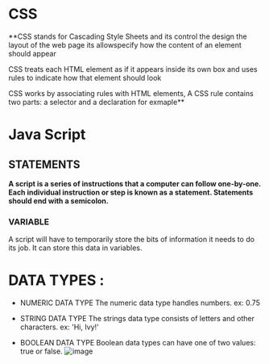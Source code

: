 # CSS
**CSS stands for Cascading Style Sheets and its control the design the layout of the web page its allowspecify how the content of an element should appear

CSS treats each HTML element as if it appears inside its own box and uses rules to indicate how that element should look

CSS works by associating rules with HTML elements, A CSS rule contains two parts: a selector and a declaration for exmaple**


# Java Script
## STATEMENTS
**A script is a series of instructions that a computer can follow one-by-one.
Each individual instruction or step is known as a statement.
Statements should end with a semicolon.**
### VARIABLE
A script will have to temporarily store the bits of information it needs to do its job. It can store this data in variables.

# DATA TYPES :
- NUMERIC DATA TYPE
The numeric data type handles numbers. ex: 0.75

- STRING DATA TYPE
The strings data type consists of letters and other characters. ex: 'Hi, Ivy!'

- BOOLEAN DATA TYPE
Boolean data types can have one of two values: true or false.
![image](https://user-images.githubusercontent.com/82365206/116081618-270d5f80-a6a3-11eb-8d32-50ce44fec5c4.png)


